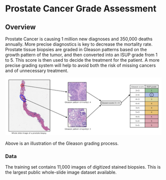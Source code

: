 # Prostate Cancer Grade Assessment

## Overview
Prostate Cancer is causing 1 million new diagnoses and 350,000 deaths annually. More precise diagnostics is key to decrease the mortality rate. Prostate tissue biopsies are graded in Gleason patterns based on the growth pattern of the tumor, and then converted into an ISUP grade from 1 to 5. This score is then used to decide the treatment for the patient. A more precise grading system will help to avoid both the risk of missing cancers and of unnecessary treatment.

![Grading Illustration](/images/grade.png)

Above is an illustration of the Gleason grading process.

### Data
The training set contains 11,000 images of digitized stained biopsies. This is the largest public whole-slide image dataset available. 
